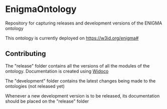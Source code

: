 # EnigmaOntology
Repository for capturing releases and development versions of the ENIGMA ontology

This ontology is currently deployed on https://w3id.org/enigma#

## Contributing

The "release" folder contains all the versions of all the modules of the ontology. Documentation is created using [Widoco](https://github.com/dgarijo/Widoco)

The "development" folder contains the latest changes being made to the ontologies (not released yet)

Whenever a new development version is to be released, its documentation should be placed on the "release" folder
